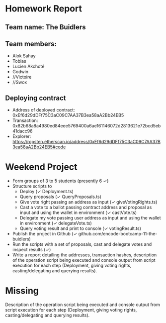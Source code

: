 # Homework Report

## Team name: The Buidlers

## Team members:
* Alok Sahay
* Tobias
* Lucien Akchoté
* Godwin
* //Victoire
* //Swox

## Deploying contract
* Address of deployed contract: 0xEf6d29dDFf75C3aC09C7AA37B3ea58aA2Bb24EB5
* Transaction: 0x82b68a8a4980ed84eee5769400a6ae161146072d2813621e72bcd5eb41dacc96
* Explorer: https://ropsten.etherscan.io/address/0xEf6d29dDFf75C3aC09C7AA37B3ea58aA2Bb24EB5#code

# Weekend Project
* Form groups of 3 to 5 students (presently 6 ✓)
* Structure scripts to
  * Deploy (✓ Deployment.ts)
  * Query proposals (✓ QueryProposals.ts)
  * Give vote right passing an address as input (✓ giveVotingRights.ts)
  * Cast a vote to a ballot passing contract address and proposal as input and using the wallet in environment (✓ castVote.ts)
  * Delegate my vote passing user address as input and using the wallet in environment (✓ delegateVote.ts)
  * Query voting result and print to console (✓ votingResult.ts)
* Publish the project in Github (✓ github.com/encode-bootcamp-11-the-buidlers)
* Run the scripts with a set of proposals, cast and delegate votes and inspect results (✓)
* Write a report detailing the addresses, transaction hashes, description of the operation script being executed and console output from script execution for each step (Deployment, giving voting rights, casting/delegating and querying results).

# Missing

Description of the operation script being executed and console output from script execution for each step (Deployment, giving voting rights, casting/delegating and querying results).
